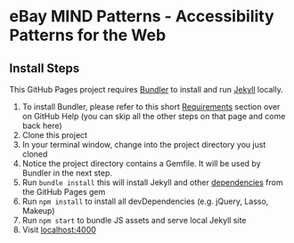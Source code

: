 # eBay MIND Patterns - Accessibility Patterns for the Web

## Install Steps

This GitHub Pages project requires [Bundler](http://bundler.io) to install and run [Jekyll](http://jekyllrb.com) locally.

1. To install Bundler, please refer to this short [Requirements](https://help.github.com/articles/setting-up-your-github-pages-site-locally-with-jekyll/#requirements) section over on GitHub Help (you can skip all the other steps on that page and come back here)
1. Clone this project
1. In your terminal window, change into the project directory you just cloned
1. Notice the project directory contains a Gemfile. It will be used by Bundler in the next step.
1. Run `bundle install` this will install Jekyll and other [dependencies](https://pages.github.com/versions/) from the GitHub Pages gem 
1. Run `npm install` to install all devDependencies (e.g. jQuery, Lasso, Makeup)
1. Run `npm start` to bundle JS assets and serve local Jekyll site
1. Visit [localhost:4000](http://localhost:4000)
